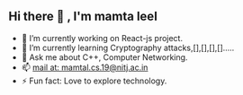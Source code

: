## Hi there 👋 , I'm mamta leel 
- 🔭 I’m currently working on React-js project. 
- 🌱 I’m currently learning Cryptography attacks,[],[],[],[]..... 
- 💬 Ask me about C++, Computer Networking. 
- 📫 [ mail at: mamtal.cs.19@nitj.ac.in](mailto:mamtal.cs.19@nitj.ac.in)
- ⚡ Fun fact: Love to explore technology. 

<!-- ## Languages and Tools  -->
<!-- 
![js](https://user-images.githubusercontent.com/69026100/127914792-5d2696ca-17c1-4c03-ae8a-c424b00149a0.png)
![c++](https://user-images.githubusercontent.com/69026100/127915429-a2b2b1a6-733e-40b2-8f8e-dbfedb973db8.png)
![react-js](https://user-images.githubusercontent.com/69026100/127916227-8b2fe268-8841-4193-9811-e122082a4065.png)
![sql](https://user-images.githubusercontent.com/69026100/127916356-4a7567ee-96fa-42f9-a632-3d4a0b8d2be0.png)
![github](https://user-images.githubusercontent.com/69026100/127916016-af04d40c-aa3a-45bc-b780-19ef10a3b420.png) -->


<!-- ## Contact me  -->





